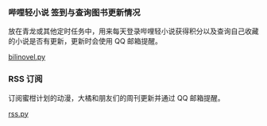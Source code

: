 ### 哔哩轻小说 签到与查询图书更新情况

放在青龙或其他定时任务中，用来每天登录哔哩轻小说获得积分以及查询自己收藏的小说是否有更新，更新时会使用 QQ 邮箱提醒。

[bilinovel.py](./bilinovel.py)

### RSS 订阅

订阅蜜柑计划的动漫，大橘和朋友们的周刊更新并通过 QQ 邮箱提醒。

[rss.py](./rss.py)